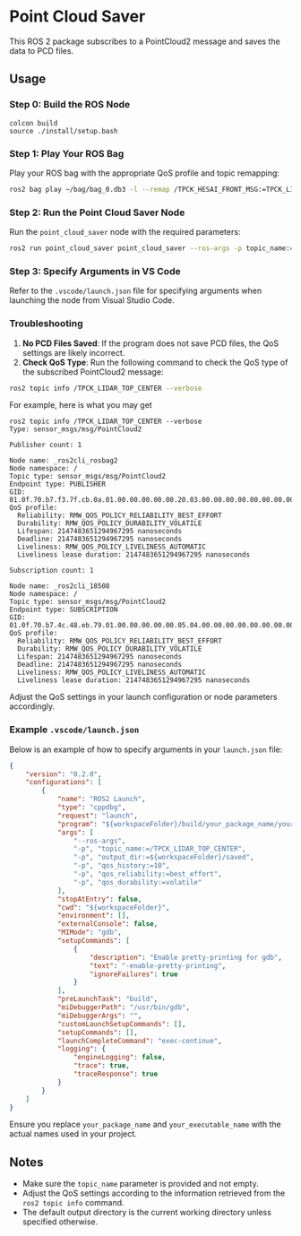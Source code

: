 
# Point Cloud Saver

This ROS 2 package subscribes to a PointCloud2 message and saves the data to PCD files.

## Usage
### Step 0: Build the ROS Node
```
colcon build
source ./install/setup.bash
```

### Step 1: Play Your ROS Bag

Play your ROS bag with the appropriate QoS profile and topic remapping:

```sh
ros2 bag play ~/bag/bag_0.db3 -l --remap /TPCK_HESAI_FRONT_MSG:=TPCK_LIDAR_TOP_CENTER
```

### Step 2: Run the Point Cloud Saver Node

Run the `point_cloud_saver` node with the required parameters:

```sh
ros2 run point_cloud_saver point_cloud_saver --ros-args -p topic_name:=/TPCK_LIDAR_TOP_CENTER -p qos_history:=10 -p qos_reliability:=best_effort -p qos_durability:=volatile
```

### Step 3: Specify Arguments in VS Code

Refer to the `.vscode/launch.json` file for specifying arguments when launching the node from Visual Studio Code.

### Troubleshooting

1. **No PCD Files Saved**: If the program does not save PCD files, the QoS settings are likely incorrect.
2. **Check QoS Type**: Run the following command to check the QoS type of the subscribed PointCloud2 message:

```sh
ros2 topic info /TPCK_LIDAR_TOP_CENTER --verbose
```
For example, here is what you may get
```
ros2 topic info /TPCK_LIDAR_TOP_CENTER --verbose
Type: sensor_msgs/msg/PointCloud2

Publisher count: 1

Node name: _ros2cli_rosbag2
Node namespace: /
Topic type: sensor_msgs/msg/PointCloud2
Endpoint type: PUBLISHER
GID: 01.0f.70.b7.f3.7f.cb.0a.01.00.00.00.00.00.20.03.00.00.00.00.00.00.00.00
QoS profile:
  Reliability: RMW_QOS_POLICY_RELIABILITY_BEST_EFFORT
  Durability: RMW_QOS_POLICY_DURABILITY_VOLATILE
  Lifespan: 2147483651294967295 nanoseconds
  Deadline: 2147483651294967295 nanoseconds
  Liveliness: RMW_QOS_POLICY_LIVELINESS_AUTOMATIC
  Liveliness lease duration: 2147483651294967295 nanoseconds

Subscription count: 1

Node name: _ros2cli_18508
Node namespace: /
Topic type: sensor_msgs/msg/PointCloud2
Endpoint type: SUBSCRIPTION
GID: 01.0f.70.b7.4c.48.eb.79.01.00.00.00.00.00.05.04.00.00.00.00.00.00.00.00
QoS profile:
  Reliability: RMW_QOS_POLICY_RELIABILITY_BEST_EFFORT
  Durability: RMW_QOS_POLICY_DURABILITY_VOLATILE
  Lifespan: 2147483651294967295 nanoseconds
  Deadline: 2147483651294967295 nanoseconds
  Liveliness: RMW_QOS_POLICY_LIVELINESS_AUTOMATIC
  Liveliness lease duration: 2147483651294967295 nanoseconds
```

Adjust the QoS settings in your launch configuration or node parameters accordingly.

### Example `.vscode/launch.json`

Below is an example of how to specify arguments in your `launch.json` file:

```json
{
    "version": "0.2.0",
    "configurations": [
        {
            "name": "ROS2 Launch",
            "type": "cppdbg",
            "request": "launch",
            "program": "${workspaceFolder}/build/your_package_name/your_executable_name",
            "args": [
                "--ros-args",
                "-p", "topic_name:=/TPCK_LIDAR_TOP_CENTER",
                "-p", "output_dir:=${workspaceFolder}/saved",
                "-p", "qos_history:=10",
                "-p", "qos_reliability:=best_effort",
                "-p", "qos_durability:=volatile"
            ],
            "stopAtEntry": false,
            "cwd": "${workspaceFolder}",
            "environment": [],
            "externalConsole": false,
            "MIMode": "gdb",
            "setupCommands": [
                {
                    "description": "Enable pretty-printing for gdb",
                    "text": "-enable-pretty-printing",
                    "ignoreFailures": true
                }
            ],
            "preLaunchTask": "build",
            "miDebuggerPath": "/usr/bin/gdb",
            "miDebuggerArgs": "",
            "customLaunchSetupCommands": [],
            "setupCommands": [],
            "launchCompleteCommand": "exec-continue",
            "logging": {
                "engineLogging": false,
                "trace": true,
                "traceResponse": true
            }
        }
    ]
}
```

Ensure you replace `your_package_name` and `your_executable_name` with the actual names used in your project.

## Notes

- Make sure the `topic_name` parameter is provided and not empty.
- Adjust the QoS settings according to the information retrieved from the `ros2 topic info` command.
- The default output directory is the current working directory unless specified otherwise.

